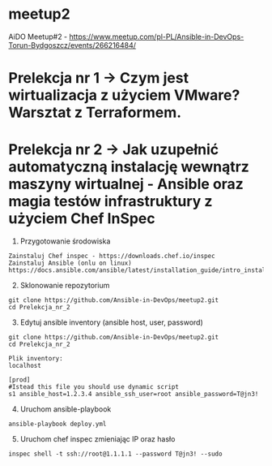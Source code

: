# meetup2
AiDO Meetup#2 - https://www.meetup.com/pl-PL/Ansible-in-DevOps-Torun-Bydgoszcz/events/266216484/

# Prelekcja nr 1 -> Czym jest wirtualizacja z użyciem VMware? Warsztat z Terraformem.


# Prelekcja nr 2 -> Jak uzupełnić automatyczną instalację wewnątrz maszyny wirtualnej - Ansible oraz magia testów infrastruktury z użyciem Chef InSpec

1. Przygotowanie środowiska

````
Zainstaluj Chef inspec - https://downloads.chef.io/inspec
Zainstaluj Ansible (onlu on linux) https://docs.ansible.com/ansible/latest/installation_guide/intro_installation.html
````

2. Sklonowanie repozytorium

````
git clone https://github.com/Ansible-in-DevOps/meetup2.git
cd Prelekcja_nr_2
````

3. Edytuj ansible inventory (ansible host, user, password)

````
git clone https://github.com/Ansible-in-DevOps/meetup2.git
cd Prelekcja_nr_2

Plik inventory:
localhost

[prod]
#Istead this file you should use dynamic script
s1 ansible_host=1.2.3.4 ansible_ssh_user=root ansible_password=T@jn3!
````

4. Uruchom ansible-playbook

````
ansible-playbook deploy.yml
````

5. Uruchom chef inspec zmieniając IP oraz hasło

````
inspec shell -t ssh://root@1.1.1.1 --password T@jn3! --sudo
````
